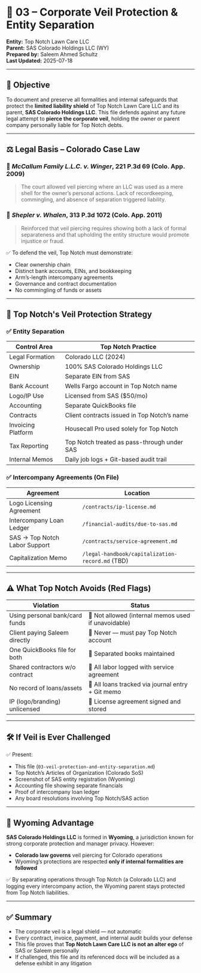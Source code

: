 # 🧱 03 – Corporate Veil Protection & Entity Separation  
**Entity:** Top Notch Lawn Care LLC  
**Parent:** SAS Colorado Holdings LLC (WY)  
**Prepared by:** Saleem Ahmed Schultz  
**Last Updated:** 2025-07-18  

---

## 🎯 Objective

To document and preserve all formalities and internal safeguards that protect the **limited liability shield** of Top Notch Lawn Care LLC and its parent, **SAS Colorado Holdings LLC**. This file defends against any future legal attempt to **pierce the corporate veil**, holding the owner or parent company personally liable for Top Notch debts.

---

## ⚖️ Legal Basis – Colorado Case Law

### 🔹 *McCallum Family L.L.C. v. Winger*, 221 P.3d 69 (Colo. App. 2009)  
> The court allowed veil piercing where an LLC was used as a mere shell for the owner’s personal actions. Lack of recordkeeping, commingling, and absence of separation triggered liability.

### 🔹 *Shepler v. Whalen*, 313 P.3d 1072 (Colo. App. 2011)  
> Reinforced that veil piercing requires showing both a lack of formal separateness and that upholding the entity structure would promote injustice or fraud.

✅ To defend the veil, Top Notch must demonstrate:
- Clear ownership chain
- Distinct bank accounts, EINs, and bookkeeping
- Arm’s-length intercompany agreements
- Governance and contract documentation
- No commingling of funds or assets

---

## 🧾 Top Notch's Veil Protection Strategy

### ✅ Entity Separation

| Control Area         | Top Notch Practice                      |
|----------------------|-----------------------------------------|
| Legal Formation      | Colorado LLC (2024)                     |
| Ownership            | 100% SAS Colorado Holdings LLC          |
| EIN                  | Separate EIN from SAS                   |
| Bank Account         | Wells Fargo account in Top Notch name   |
| Logo/IP Use          | Licensed from SAS ($50/mo)              |
| Accounting           | Separate QuickBooks file                |
| Contracts            | Client contracts issued in Top Notch’s name |
| Invoicing Platform   | Housecall Pro used solely for Top Notch |
| Tax Reporting        | Top Notch treated as pass-through under SAS |
| Internal Memos       | Daily job logs + Git-based audit trail  |

### ✅ Intercompany Agreements (On File)

| Agreement                     | Location                                    |
|-------------------------------|---------------------------------------------|
| Logo Licensing Agreement      | `/contracts/ip-license.md`                 |
| Intercompany Loan Ledger      | `/financial-audits/due-to-sas.md`         |
| SAS → Top Notch Labor Support | `/contracts/service-agreement.md`         |
| Capitalization Memo           | `/legal-handbook/capitalization-record.md` (TBD) |

---

## ⚠️ What Top Notch Avoids (Red Flags)

| Violation                      | Status       |
|-------------------------------|--------------|
| Using personal bank/card funds | 🚫 Not allowed (internal memos used if unavoidable) |
| Client paying Saleem directly  | 🚫 Never — must pay Top Notch account |
| One QuickBooks file for both   | 🚫 Separated books maintained |
| Shared contractors w/o contract| 🚫 All labor logged with service agreement |
| No record of loans/assets      | 🚫 All loans tracked via journal entry + Git memo |
| IP (logo/branding) unlicensed  | 🚫 License agreement signed and stored |

---

## 🛠️ If Veil is Ever Challenged

✅ Present:
- This file (`03-veil-protection-and-entity-separation.md`)
- Top Notch’s Articles of Organization (Colorado SoS)
- Screenshot of SAS entity registration (Wyoming)
- Accounting file showing separate financials
- Proof of intercompany loan ledger
- Any board resolutions involving Top Notch/SAS action

---

## 🧠 Wyoming Advantage

**SAS Colorado Holdings LLC** is formed in **Wyoming**, a jurisdiction known for strong corporate protection and manager privacy. However:

- **Colorado law governs** veil piercing for Colorado operations
- Wyoming’s protections are respected **only if internal formalities are followed**

✅ By separating operations through Top Notch (a Colorado LLC) and logging every intercompany action, the Wyoming parent stays protected from Top Notch liabilities.

---

## ✅ Summary

- The corporate veil is a legal shield — not automatic  
- Every contract, invoice, payment, and internal audit builds your defense  
- This file proves that **Top Notch Lawn Care LLC is not an alter ego** of SAS or Saleem personally  
- If challenged, this file and its referenced docs will be included as a defense exhibit in any litigation
